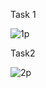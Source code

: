 Task 1

![1p](https://github.com/user-attachments/assets/fd8f79f8-c8d7-4fea-8099-820e8281b2d4)

Task2

![2p](https://github.com/user-attachments/assets/3bb21ef0-ac80-44a7-8976-e7cc8f529ece)
